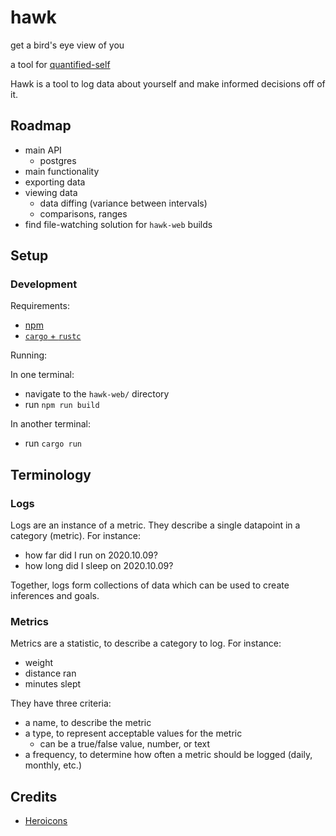 # hawk

get a bird's eye view of you

a tool for [quantified-self](https://en.wikipedia.org/wiki/Quantified_self)

Hawk is a tool to log data about yourself and make informed decisions off of it.

## Roadmap

+ main API
  + postgres
+ main functionality
+ exporting data
+ viewing data
  + data diffing (variance between intervals)
  + comparisons, ranges
+ find file-watching solution for `hawk-web` builds

## Setup

### Development

Requirements:

+ [npm](https://www.npmjs.com/)
+ [`cargo` + `rustc`](https://rustup.rs/)

Running:

In one terminal:

+ navigate to the `hawk-web/` directory
+ run `npm run build`

In another terminal:

+ run `cargo run`

## Terminology

### Logs

Logs are an instance of a metric. They describe a single datapoint in a category (metric). For instance:

+ how far did I run on 2020.10.09?
+ how long did I sleep on 2020.10.09?

Together, logs form collections of data which can be used to create inferences and goals.

### Metrics

Metrics are a statistic, to describe a category to log. For instance:

+ weight
+ distance ran
+ minutes slept

They have three criteria:

+ a name, to describe the metric
+ a type, to represent acceptable values for the metric
  + can be a true/false value, number, or text
+ a frequency, to determine how often a metric should be logged (daily, monthly, etc.)

## Credits

+ [Heroicons](https://heroicons.dev/?query=data)
